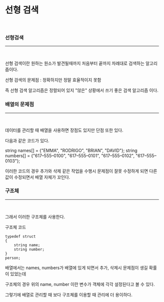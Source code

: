<h1>선형 검색</h1>
<br>

<h3>선형검색</h3>
<hr><br>

선형 검색이란 원하는 원소가 발견될때까지 처음부터 끝까지 차례대로 검색하는 알고리즘이다.

선형 검색의 문제점 : 정확하지만 정말 효율적이지 못함

즉 선형 검색 알고리즘은 정렬되어 있지 "않은" 상황에서 쓰기 좋은 검색 알고리즘 이다.

<h3>배열의 문제점</h3>
<hr><br>

데이터를 관리할 때 배열을 사용하면 장점도 있지만 단점 또한 있다.

다음과 같은 코드가 있다.

   string names[] = {"EMMA", "RODRIGO", "BRIAN", "DAVID"};
    string numbers[] = {"617–555–0100", "617–555–0101", "617–555–0102", "617–555–0103"};

이러한 코드의 경우 추가와 삭제 같은 작업을 수행시 문제점이 잘못 수정하게 되면 다른 값이 수정되면서 배열 자체가 꼬인다.

<h3>구조체</h3>
<hr><br>

그래서 이러한 구조체를 사용한다.

구조체 코드 

    typedef struct
    {
        string name;
        string number;
    }
    person;

배열에서는 names, numbers가 배열에 있게 되면서 추가, 삭제시 문제점이 생길 확률이 있었는데

구조체의 경우 위의 name, number 이란 변수가 객체에 각각 설정된다고 볼 수 있다.

그렇기에 배열로 관리할 때 보다 구조체를 이용할 때 관리에 더 용이하다.
